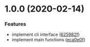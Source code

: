 # 1.0.0 (2020-02-14)


### Features

* implement cli interface ([625982f](https://github.com/BlockABC/abcwallet_offline_packager/commit/625982fd280368bc9813020d4fc4c27edfa6fc8a))
* implement main functions ([eca0e0f](https://github.com/BlockABC/abcwallet_offline_packager/commit/eca0e0fca3f8f5bc707815525b1808a0045d052c))
